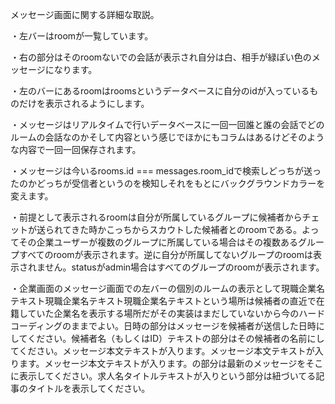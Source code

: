 メッセージ画面に関する詳細な取説。

・左バーはroomが一覧しています。

・右の部分はそのroomないでの会話が表示され自分は白、相手が緑ぽい色のメッセージになります。

・左のバーにあるroomはroomsというデータベースに自分のidが入っているものだけを表示されるようにします。

・メッセージはリアルタイムで行いデータベースに一回一回誰と誰の会話でどのルームの会話なのかそして内容という感じでほかにもコラムはあるけどそのような内容で一回一回保存されます。

・メッセージは今いるrooms.id === messages.room_idで検索しどっちが送ったのかどっちが受信者というのを検知しそれをもとにバックグラウンドカラーを変えます。

・前提として表示されるroomは自分が所属しているグループに候補者からチェットが送られてきた時かこっちからスカウトした候補者とのroomである。よってその企業ユーザーが複数のグループに所属している場合はその複数あるグループすべてのroomが表示されます。逆に自分が所属してないグループのroomは表示されません。statusがadmin場合はすべてのグループのroomが表示されます。

・企業画面のメッセージ画面での左バーの個別のルームの表示として現職企業名テキスト現職企業名テキスト現職企業名テキストという場所は候補者の直近で在籍していた企業名を表示する場所だがその実装はまだしていないから今のハードコーディングのままでよい。日時の部分はメッセージを候補者が送信した日時にしてください。候補者名（もしくはID）テキストの部分はその候補者の名前にしてください。メッセージ本文テキストが入ります。メッセージ本文テキストが入ります。メッセージ本文テキストが入ります。の部分は最新のメッセージをそこに表示してください。求人名タイトルテキストが入りという部分は紐づいてる記事のタイトルを表示してください。

